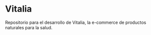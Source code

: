 # Vitalia
Repositorio para el desarrollo de Vitalia, la e-commerce de productos naturales para la salud.
